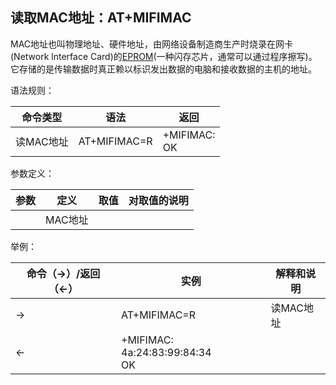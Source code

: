 ## 读取MAC地址：AT+MIFIMAC

MAC地址也叫物理地址、硬件地址，由网络设备制造商生产时烧录在网卡(Network lnterface Card)的[EPROM](https://baike.baidu.com/item/EPROM/1690813)(一种闪存芯片，通常可以通过程序擦写)。它存储的是传输数据时真正赖以标识发出数据的电脑和接收数据的主机的地址。

语法规则：

| 命令类型  | 语法         | 返回                  |
| --------- | ------------ | --------------------- |
| 读MAC地址 | AT+MIFIMAC=R | +MIFIMAC: <mac><br>OK |

 

参数定义：

| 参数  | 定义    | 取值 | 对取值的说明 |
| ----- | ------- | ---- | ------------ |
| <mac> | MAC地址 |      |              |

 

举例：

| 命令（→）/返回（←） | 实例                               | 解释和说明 |
| ------------------- | ---------------------------------- | ---------- |
| →                   | AT+MIFIMAC=R                       | 读MAC地址  |
| ←                   | +MIFIMAC: 4a:24:83:99:84:34<br> OK |            |
